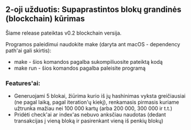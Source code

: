 ## 2-oji užduotis: Supaprastintos blokų grandinės (blockchain) kūrimas

Šiame release pateiktas v0.2 blockchain versija.

Programos paleidimui naudokite make (daryta ant macOS - dependency path'ai gali skirtis):

* make - šios komandos pagalba sukompiliuosite pateiktą kodą
* make run - šios komandos pagalba paleisite programą

### Features'ai:
* Generuojami 5 blokai, žiūrima kurio iš jų hashinimas vyksta greičiausiai (ne pagal laiką, pagal iteration'ų kiekį), renkamasis pirmasis kuriame užtrunka mažiau nei 100 000 kartų (arba 200 000, 300 000 ir t.t.)
* Pridėti check'ai ar index'as nebuvo anksčiau naudotas (dedant transakcijas į vieną bloką ir pasirenkant vieną iš penkių blokų)
